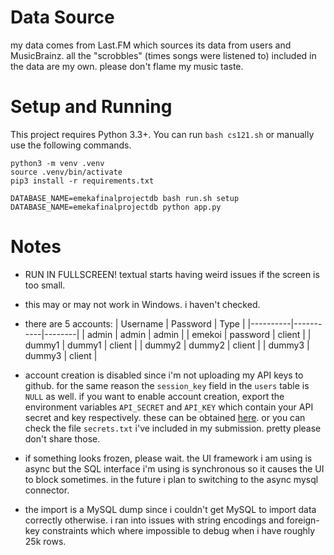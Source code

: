 # Data Source

my data comes from Last.FM which sources its data from users and MusicBrainz.
all the "scrobbles" (times songs were listened to) included in the data are my
own. please don't flame my music taste.

# Setup and Running

This project requires Python 3.3+. You can run `bash cs121.sh` or manually use
the following commands.

``` shell
python3 -m venv .venv
source .venv/bin/activate
pip3 install -r requirements.txt

DATABASE_NAME=emekafinalprojectdb bash run.sh setup
DATABASE_NAME=emekafinalprojectdb python app.py
```

# Notes
- RUN IN FULLSCREEN! textual starts having weird issues if the screen is too
  small.
  
- this may or may not work in Windows. i haven't checked.

- there are 5 accounts:
  | Username | Password  | Type   |
  |----------|-----------|--------|
  | admin    | admin     | admin  |
  | emekoi   | password  | client |
  | dummy1   | dummy1    | client |
  | dummy2   | dummy2    | client |
  | dummy3   | dummy3    | client |

- account creation is disabled since i'm not uploading my API keys to github.
  for the same reason the `session_key` field in the `users` table is `NULL` as
  well. if you want to enable account creation, export the environment variables
  `API_SECRET` and `API_KEY` which contain your API secret and key respectively.
  these can be obtained [here](https://www.last.fm/api/account/create). or you
  can check the file `secrets.txt` i've included in my submission. pretty please
  don't share those.

- if something looks frozen, please wait. the UI framework i am using is async
  but the SQL interface i'm using is synchronous so it causes the UI to block
  sometimes. in the future i plan to switching to the async mysql connector.

- the import is a MySQL dump since i couldn't get MySQL to import data correctly
  otherwise. i ran into issues with string encodings and foreign-key constraints
  which where impossible to debug when i have roughly 25k rows.
